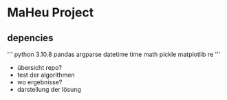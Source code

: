 # MaHeu Project

## depencies
'''
python 3.10.8
pandas
argparse
datetime
time
math
pickle
matplotlib
re
'''
- übersicht repo?
- test der algorithmen
- wo ergebnisse?
- darstellung der lösung